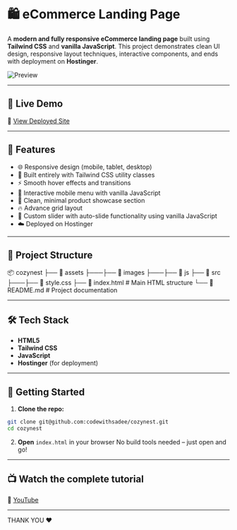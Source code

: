 # 🛍️ eCommerce Landing Page

A **modern and fully responsive eCommerce landing page** built using **Tailwind CSS** and **vanilla JavaScript**. This project demonstrates clean UI design, responsive layout techniques, interactive components, and ends with deployment on **Hostinger**.

![Preview](https://ik.imagekit.io/codewithsadee/cozynest/Thumbnail-github.png?updatedAt=1750768815569)

---

## 🚀 Live Demo

🔗 [View Deployed Site](https://cozynest.codewithsadee.com)

---

## 📌 Features

- 🌐 Responsive design (mobile, tablet, desktop)
- 🎨 Built entirely with Tailwind CSS utility classes
- ⚡ Smooth hover effects and transitions
- 🧭 Interactive mobile menu with vanilla JavaScript
- 🛒 Clean, minimal product showcase section
- 🔥 Advance grid layout
- 🚀 Custom slider with auto-slide functionality using vanilla JavaScript
- ☁️ Deployed on Hostinger

---

## 📁 Project Structure

📦 cozynest
├── 📁 assets
├───├── 📁 images
├───├── 📁 js
├── 📁 src
├───├── 📄 style.css
├── 📄 index.html # Main HTML structure
└── 📄 README.md # Project documentation

---

## 🛠️ Tech Stack

- **HTML5**
- **Tailwind CSS**
- **JavaScript**
- **Hostinger** (for deployment)

---

## 🧰 Getting Started

1. **Clone the repo:**

```bash
git clone git@github.com:codewithsadee/cozynest.git
cd cozynest
```

2. **Open** `index.html` in your browser
   No build tools needed – just open and go!

---

## 📺 Watch the complete tutorial

🔗 [YouTube](https://https://youtu.be/Gjjlw3TfLXg)

---

THANK YOU ❤
